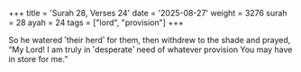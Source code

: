 +++
title = 'Surah 28, Verses 24'
date = '2025-08-27'
weight = 3276
surah = 28
ayah = 24
tags = ["lord", "provision"]
+++

So he watered ˹their herd˺ for them, then withdrew to the shade and prayed, “My Lord! I am truly in ˹desperate˺ need of whatever provision You may have in store for me.” 